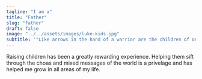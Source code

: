 ```yaml
---
tagline: "I am a"
title: "Father"
slug: "father"
draft: false
image: "../../assets/images/luke-kids.jpg"
subtitle: '"Like arrows in the hand of a warrior are the children of one’s youth. Blessed is the man who fills his quiver with them!" <a class="text-sm font-semibold tracking-wide uppercase text-primary-800" href="https://www.esv.org/Psalm+127/">Psalm 127:4-5</a>'
---
```

Raising children has been a greatly rewarding experience. Helping them sift through the choas and mixed messages of the world is a privelage and has helped me grow in all areas of my life.
